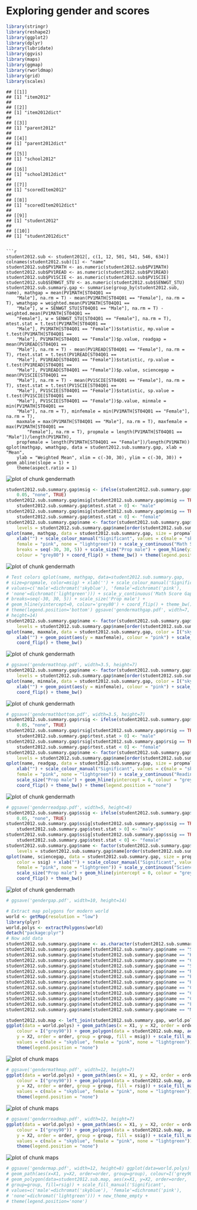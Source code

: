 Exploring gender and scores
========================================================


```r
library(stringr)
library(reshape2)
library(ggplot2)
library(dplyr)
library(lubridate)
library(ggvis)
library(maps)
library(ggmap)
library(rworldmap)
library(grid)
library(scales)
```



```
## [[1]]
## [1] "item2012"
## 
## [[2]]
## [1] "item2012dict"
## 
## [[3]]
## [1] "parent2012"
## 
## [[4]]
## [1] "parent2012dict"
## 
## [[5]]
## [1] "school2012"
## 
## [[6]]
## [1] "school2012dict"
## 
## [[7]]
## [1] "scoredItem2012"
## 
## [[8]]
## [1] "scoredItem2012dict"
## 
## [[9]]
## [1] "student2012"
## 
## [[10]]
## [1] "student2012dict"
```







```

```r
student2012.sub <- student2012[, c(1, 12, 501, 541, 546, 634)]
colnames(student2012.sub)[1] <- "name"
student2012.sub$PV1MATH <- as.numeric(student2012.sub$PV1MATH)
student2012.sub$PV1READ <- as.numeric(student2012.sub$PV1READ)
student2012.sub$PV1SCIE <- as.numeric(student2012.sub$PV1SCIE)
student2012.sub$SENWGT_STU <- as.numeric(student2012.sub$SENWGT_STU)
student2012.sub.summary.gap <- summarise(group_by(student2012.sub, name), mathgap = mean(PV1MATH[ST04Q01 == 
    "Male"], na.rm = T) - mean(PV1MATH[ST04Q01 == "Female"], na.rm = T), wmathgap = weighted.mean(PV1MATH[ST04Q01 == 
    "Male"], w = SENWGT_STU[ST04Q01 == "Male"], na.rm = T) - weighted.mean(PV1MATH[ST04Q01 == 
    "Female"], w = SENWGT_STU[ST04Q01 == "Female"], na.rm = T), mtest.stat = t.test(PV1MATH[ST04Q01 == 
    "Male"], PV1MATH[ST04Q01 == "Female"])$statistic, mp.value = t.test(PV1MATH[ST04Q01 == 
    "Male"], PV1MATH[ST04Q01 == "Female"])$p.value, readgap = mean(PV1READ[ST04Q01 == 
    "Male"], na.rm = T) - mean(PV1READ[ST04Q01 == "Female"], na.rm = T), rtest.stat = t.test(PV1READ[ST04Q01 == 
    "Male"], PV1READ[ST04Q01 == "Female"])$statistic, rp.value = t.test(PV1READ[ST04Q01 == 
    "Male"], PV1READ[ST04Q01 == "Female"])$p.value, sciencegap = mean(PV1SCIE[ST04Q01 == 
    "Male"], na.rm = T) - mean(PV1SCIE[ST04Q01 == "Female"], na.rm = T), stest.stat = t.test(PV1SCIE[ST04Q01 == 
    "Male"], PV1SCIE[ST04Q01 == "Female"])$statistic, sp.value = t.test(PV1SCIE[ST04Q01 == 
    "Male"], PV1SCIE[ST04Q01 == "Female"])$p.value, minmale = min(PV1MATH[ST04Q01 == 
    "Male"], na.rm = T), minfemale = min(PV1MATH[ST04Q01 == "Female"], na.rm = T), 
    maxmale = max(PV1MATH[ST04Q01 == "Male"], na.rm = T), maxfemale = max(PV1MATH[ST04Q01 == 
        "Female"], na.rm = T), propmale = length(PV1MATH[ST04Q01 == "Male"])/length(PV1MATH), 
    propfemale = length(PV1MATH[ST04Q01 == "Female"])/length(PV1MATH))
qplot(mathgap, wmathgap, data = student2012.sub.summary.gap, xlab = "Mean", 
    ylab = "Weighted Mean", xlim = c(-30, 30), ylim = c(-30, 30)) + geom_abline(slope = 1) + 
    theme(aspect.ratio = 1)
```

![plot of chunk gendermath](figure/gendermath1.png) 

```r
student2012.sub.summary.gap$msig <- ifelse(student2012.sub.summary.gap$mp.value > 
    0.05, "none", TRUE)
student2012.sub.summary.gap$msig[student2012.sub.summary.gap$msig == TRUE & 
    student2012.sub.summary.gap$mtest.stat > 0] <- "male"
student2012.sub.summary.gap$msig[student2012.sub.summary.gap$msig == TRUE & 
    student2012.sub.summary.gap$mtest.stat < 0] <- "female"
student2012.sub.summary.gap$name <- factor(student2012.sub.summary.gap$name, 
    levels = student2012.sub.summary.gap$name[order(student2012.sub.summary.gap$mathgap)])
qplot(name, mathgap, data = student2012.sub.summary.gap, size = propmale, color = msig) + 
    xlab("") + scale_colour_manual("Significant", values = c(male = "skyblue", 
    female = "pink", none = "lightgreen")) + scale_y_continuous("Math Score Gap", 
    breaks = seq(-30, 30, 5)) + scale_size("Prop male") + geom_hline(yintercept = 0, 
    colour = "grey80") + coord_flip() + theme_bw() + theme(legend.position = "bottom")
```

![plot of chunk gendermath](figure/gendermath2.png) 

```r
# Test colors qplot(name, mathgap, data=student2012.sub.summary.gap,
# size=propmale, color=msig) + xlab('') + scale_colour_manual('Significant',
# values=c('male'=dichromat('skyblue'), 'female'=dichromat('pink'),
# 'none'=dichromat('lightgreen'))) + scale_y_continuous('Math Score Gap',
# breaks=seq(-30, 30, 5)) + scale_size('Prop male') +
# geom_hline(yintercept=0, colour='grey80') + coord_flip() + theme_bw() +
# theme(legend.position='bottom') ggsave('gendermathgap.pdf', width=7,
# height=14)
student2012.sub.summary.gap$name <- factor(student2012.sub.summary.gap$name, 
    levels = student2012.sub.summary.gap$name[order(student2012.sub.summary.gap$maxmale)])
qplot(name, maxmale, data = student2012.sub.summary.gap, color = I("skyblue")) + 
    xlab("") + geom_point(aes(y = maxfemale), colour = "pink") + scale_y_continuous("High Math") + 
    coord_flip() + theme_bw()
```

![plot of chunk gendermath](figure/gendermath3.png) 

```r
# ggsave('gendermathtop.pdf', width=3.5, height=7)
student2012.sub.summary.gap$name <- factor(student2012.sub.summary.gap$name, 
    levels = student2012.sub.summary.gap$name[order(student2012.sub.summary.gap$minfemale)])
qplot(name, minmale, data = student2012.sub.summary.gap, color = I("skyblue")) + 
    xlab("") + geom_point(aes(y = minfemale), colour = "pink") + scale_y_continuous("Low Math") + 
    coord_flip() + theme_bw()
```

![plot of chunk gendermath](figure/gendermath4.png) 

```r
# ggsave('gendermathbottom.pdf', width=3.5, height=7)
student2012.sub.summary.gap$rsig <- ifelse(student2012.sub.summary.gap$rp.value > 
    0.05, "none", TRUE)
student2012.sub.summary.gap$rsig[student2012.sub.summary.gap$rsig == TRUE & 
    student2012.sub.summary.gap$rtest.stat > 0] <- "male"
student2012.sub.summary.gap$rsig[student2012.sub.summary.gap$rsig == TRUE & 
    student2012.sub.summary.gap$rtest.stat < 0] <- "female"
student2012.sub.summary.gap$name <- factor(student2012.sub.summary.gap$name, 
    levels = student2012.sub.summary.gap$name[order(student2012.sub.summary.gap$readgap)])
qplot(name, readgap, data = student2012.sub.summary.gap, size = propmale, color = rsig) + 
    xlab("") + scale_colour_manual("Significant", values = c(male = "skyblue", 
    female = "pink", none = "lightgreen")) + scale_y_continuous("Reading Score Gap") + 
    scale_size("Prop male") + geom_hline(yintercept = 0, colour = "grey80") + 
    coord_flip() + theme_bw() + theme(legend.position = "none")
```

![plot of chunk gendermath](figure/gendermath5.png) 

```r
# ggsave('genderreadgap.pdf', width=5, height=8)
student2012.sub.summary.gap$ssig <- ifelse(student2012.sub.summary.gap$sp.value > 
    0.05, "none", TRUE)
student2012.sub.summary.gap$ssig[student2012.sub.summary.gap$ssig == TRUE & 
    student2012.sub.summary.gap$stest.stat > 0] <- "male"
student2012.sub.summary.gap$ssig[student2012.sub.summary.gap$ssig == TRUE & 
    student2012.sub.summary.gap$stest.stat < 0] <- "female"
student2012.sub.summary.gap$name <- factor(student2012.sub.summary.gap$name, 
    levels = student2012.sub.summary.gap$name[order(student2012.sub.summary.gap$sciencegap)])
qplot(name, sciencegap, data = student2012.sub.summary.gap, size = propmale, 
    color = ssig) + xlab("") + scale_colour_manual("Significant", values = c(male = "skyblue", 
    female = "pink", none = "lightgreen")) + scale_y_continuous("Science Score Gap") + 
    scale_size("Prop male") + geom_hline(yintercept = 0, colour = "grey80") + 
    coord_flip() + theme_bw()
```

![plot of chunk gendermath](figure/gendermath6.png) 

```r
# ggsave('gendergap.pdf', width=10, height=14)
```



```r
# Extract map polygons for modern world
world <- getMap(resolution = "low")
library(plyr)
world.polys <- extractPolygons(world)
detach("package:plyr")
# Now add data
student2012.sub.summary.gap$name <- as.character(student2012.sub.summary.gap$name)
student2012.sub.summary.gap$name[student2012.sub.summary.gap$name == "Serbia"] <- "Republic of Serbia"
student2012.sub.summary.gap$name[student2012.sub.summary.gap$name == "Korea"] <- "South Korea"
student2012.sub.summary.gap$name[student2012.sub.summary.gap$name == "Chinese Taipei"] <- "Taiwan"
student2012.sub.summary.gap$name[student2012.sub.summary.gap$name == "Slovak Republic"] <- "Slovakia"
student2012.sub.summary.gap$name[student2012.sub.summary.gap$name == "Russian Federation"] <- "Russia"
student2012.sub.summary.gap$name[student2012.sub.summary.gap$name == "Perm(Russian Federation)"] <- "Russia"
student2012.sub.summary.gap$name[student2012.sub.summary.gap$name == "Hong Kong-China"] <- "Hong Kong S.A.R."
student2012.sub.summary.gap$name[student2012.sub.summary.gap$name == "China-Shanghai"] <- "China"
student2012.sub.summary.gap$name[student2012.sub.summary.gap$name == "China-Macau"] <- "China"
student2012.sub.summary.gap$name[student2012.sub.summary.gap$name == "Connecticut (USA)"] <- "United States of America"
student2012.sub.summary.gap$name[student2012.sub.summary.gap$name == "Florida (USA)"] <- "United States of America"
student2012.sub.summary.gap$name[student2012.sub.summary.gap$name == "Massachusetts (USA)"] <- "United States of America"

student2012.sub.map <- left_join(student2012.sub.summary.gap, world.polys)
ggplot(data = world.polys) + geom_path(aes(x = X1, y = X2, order = order, group = group), 
    colour = I("grey90")) + geom_polygon(data = student2012.sub.map, aes(x = X1, 
    y = X2, order = order, group = group, fill = msig)) + scale_fill_manual("Significant", 
    values = c(male = "skyblue", female = "pink", none = "lightgreen")) + new_theme_empty + 
    theme(legend.position = "none")
```

![plot of chunk maps](figure/maps1.png) 

```r
# ggsave('gendermathmap.pdf', width=12, height=7)
ggplot(data = world.polys) + geom_path(aes(x = X1, y = X2, order = order, group = group), 
    colour = I("grey90")) + geom_polygon(data = student2012.sub.map, aes(x = X1, 
    y = X2, order = order, group = group, fill = rsig)) + scale_fill_manual("Significant", 
    values = c(male = "skyblue", female = "pink", none = "lightgreen")) + new_theme_empty + 
    theme(legend.position = "none")
```

![plot of chunk maps](figure/maps2.png) 

```r
# ggsave('genderreadmap.pdf', width=12, height=7)
ggplot(data = world.polys) + geom_path(aes(x = X1, y = X2, order = order, group = group), 
    colour = I("grey90")) + geom_polygon(data = student2012.sub.map, aes(x = X1, 
    y = X2, order = order, group = group, fill = ssig)) + scale_fill_manual("Significant", 
    values = c(male = "skyblue", female = "pink", none = "lightgreen")) + new_theme_empty + 
    theme(legend.position = "none")
```

![plot of chunk maps](figure/maps3.png) 

```r
# ggsave('gendermap.pdf', width=12, height=8) ggplot(data=world.polys) +
# geom_path(aes(x=X1, y=X2, order=order, group=group), colour=I('grey90')) +
# geom_polygon(data=student2012.sub.map, aes(x=X1, y=X2, order=order,
# group=group, fill=rsig)) + scale_fill_manual('Significant',
# values=c('male'=dichromat('skyblue'), 'female'=dichromat('pink'),
# 'none'=dichromat('lightgreen'))) + new_theme_empty +
# theme(legend.position='none')
```

